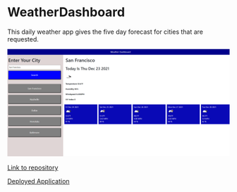 # WeatherDashboard

This daily weather app gives the five day forecast for cities that are requested.



![Screenshot](Screenshot.png)

[Link to repository](https://github.com/14Kappaman/WeatherDashboard)

[Deployed Application](https://14kappaman.github.io/WeatherDashboard/)